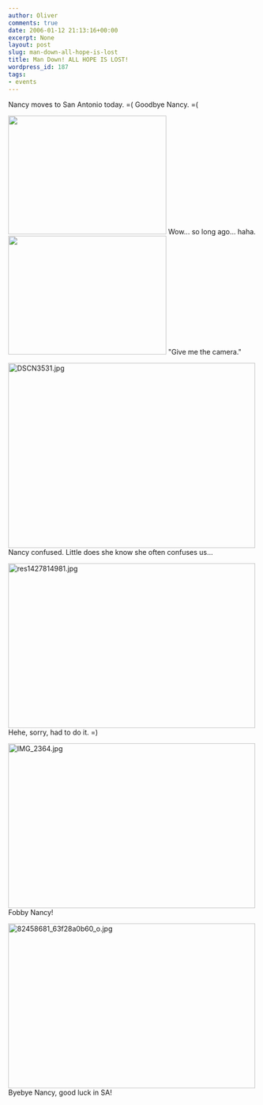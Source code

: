 ```yaml
---
author: Oliver
comments: true
date: 2006-01-12 21:13:16+00:00
excerpt: None
layout: post
slug: man-down-all-hope-is-lost
title: Man Down! ALL HOPE IS LOST!
wordpress_id: 187
tags:
- events
---
```


Nancy moves to San Antonio today. =(  Goodbye Nancy. =(

<img src="http://www.oliverweb.com/pics/college/weird/images/IM000121.jpg" width="320" height="240" />
Wow... so long ago... haha.

<img src="http://www.oliverweb.com/pics/college/graces/images/IM004498.jpg" width="320" height="240" />
"Give me the camera."

<a href="http://www.oliverweb.com/images05/blog/DSCN3531.jpg"><img alt="DSCN3531.jpg" src="http://www.oliverweb.com/images05/blog/DSCN3531-thumb.jpg" width="500" height="374" /></a>
Nancy confused.  Little does she know she often confuses us...

<a href="http://www.oliverweb.com/images05/blog/res1427814981.jpg"><img alt="res1427814981.jpg" src="http://www.oliverweb.com/images05/blog/res1427814981-thumb.jpg" width="500" height="333" /></a>
Hehe, sorry, had to do it. =)

<a href="http://www.oliverweb.com/images05/blog/IMG_2364.jpg"><img alt="IMG_2364.jpg" src="http://www.oliverweb.com/images05/blog/IMG_2364-thumb.jpg" width="500" height="333" /></a>
Fobby Nancy!

<img alt="82458681_63f28a0b60_o.jpg" src="http://www.oliverweb.com/images05/blog/82458681_63f28a0b60_o.jpg" width="500" height="333" />
Byebye Nancy, good luck in SA!
